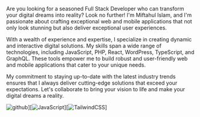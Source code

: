 Are you looking for a seasoned Full Stack Developer who can transform your digital dreams into reality? Look no further! I'm Miftahul Islam, and I'm passionate about crafting exceptional web and mobile applications that not only look stunning but also deliver exceptional user experiences.

With a wealth of experience and expertise, I specialize in creating dynamic and interactive digital solutions. My skills span a wide range of technologies, including JavaScript, PHP, React, WordPress, TypeScript, and GraphQL. These tools empower me to build robust and user-friendly web and mobile applications that cater to your unique needs.

My commitment to staying up-to-date with the latest industry trends ensures that I always deliver cutting-edge solutions that exceed your expectations. Let's collaborate to bring your vision to life and make your digital dreams a reality.

![github](https://img.shields.io/badge/GitHub-000000?style=for-the-badge&logo=GitHub&logoColor=white)][![JavaScript](https://img.shields.io/badge/javascript-%23323330.svg?style=flat-square&logo=javascript&logoColor=%23F7DF1E)][![TailwindCSS](https://img.shields.io/badge/tailwindcss-%2338B2AC.svg?style=flat-square&logo=tailwind-css&logoColor=white)]

